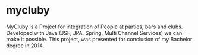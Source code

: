 # mycluby
MyCluby is a Project for integration of People at parties, bars and clubs. Developed with Java (JSF, JPA, Spring, Multi Channel Services) we can make it possible. This project, was presented for conclusion of my Bachelor degree in 2014. 
